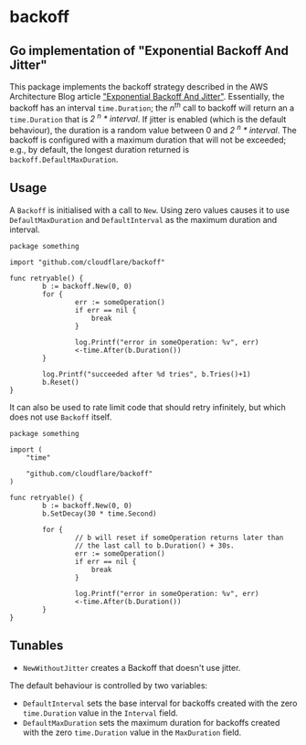 # backoff
## Go implementation of "Exponential Backoff And Jitter"

This package implements the backoff strategy described in the AWS
Architecture Blog article
["Exponential Backoff And Jitter"](http://www.awsarchitectureblog.com/2015/03/backoff.html). Essentially,
the backoff has an interval `time.Duration`; the *n<sup>th</sup>* call
to backoff will return an a `time.Duration` that is *2 <sup>n</sup> *
interval*. If jitter is enabled (which is the default behaviour), the
duration is a random value between 0 and *2 <sup>n</sup> * interval*.
The backoff is configured with a maximum duration that will not be
exceeded; e.g., by default, the longest duration returned is
`backoff.DefaultMaxDuration`.

## Usage

A `Backoff` is initialised with a call to `New`. Using zero values
causes it to use `DefaultMaxDuration` and `DefaultInterval` as the
maximum duration and interval.

```
package something

import "github.com/cloudflare/backoff"

func retryable() {
        b := backoff.New(0, 0)
        for {
                err := someOperation()
                if err == nil {
                    break
                }

                log.Printf("error in someOperation: %v", err)
                <-time.After(b.Duration())
        }

        log.Printf("succeeded after %d tries", b.Tries()+1)
        b.Reset()
}
```

It can also be used to rate limit code that should retry infinitely, but which does not
use `Backoff` itself.

```
package something

import (
    "time"

    "github.com/cloudflare/backoff"
)

func retryable() {
        b := backoff.New(0, 0)
        b.SetDecay(30 * time.Second)

        for {
                // b will reset if someOperation returns later than
                // the last call to b.Duration() + 30s.
                err := someOperation()
                if err == nil {
                    break
                }

                log.Printf("error in someOperation: %v", err)
                <-time.After(b.Duration())
        }
}
```

## Tunables

* `NewWithoutJitter` creates a Backoff that doesn't use jitter.

The default behaviour is controlled by two variables:

* `DefaultInterval` sets the base interval for backoffs created with
  the zero `time.Duration` value in the `Interval` field.
* `DefaultMaxDuration` sets the maximum duration for backoffs created
  with the zero `time.Duration` value in the `MaxDuration` field.

